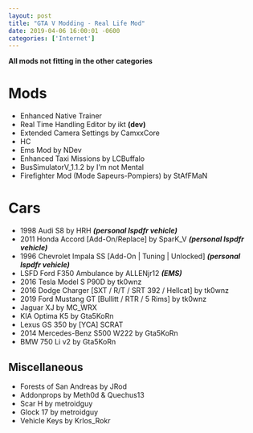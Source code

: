 ```yaml
--- 
layout: post
title: "GTA V Modding - Real Life Mod"
date: 2019-04-06 16:00:01 -0600
categories: ['Internet']
--- 
```


__All mods not fitting in the other categories__

# Mods
* Enhanced Native Trainer
* Real Time Handling Editor by ikt __(dev)__
* Extended Camera Settings by CamxxCore
* HC
* Ems Mod by NDev
* Enhanced Taxi Missions by LCBuffalo
* BusSimulatorV_1.1.2 by I'm not Mental
* Firefighter Mod (Mode Sapeurs-Pompiers) by StAfFMaN

# Cars
* 1998 Audi S8 by HRH ___(personal lspdfr vehicle)___ 
* 2011 Honda Accord [Add-On/Replace] by SparK_V ___(personal lspdfr vehicle)___ 
* 1996 Chevrolet Impala SS [Add-On | Tuning | Unlocked] ___(personal lspdfr vehicle)___
* LSFD Ford F350 Ambulance by ALLENjr12 ___(EMS)___
* 2016 Tesla Model S P90D by tk0wnz
* 2016 Dodge Charger [SXT / R/T / SRT 392 / Hellcat] by tk0wnz
* 2019 Ford Mustang GT [Bullitt / RTR / 5 Rims] by tk0wnz
* Jaguar XJ by MC_WRX
* KIA Optima K5 by Gta5KoRn
* Lexus GS 350 by [YCA] SCRAT 
* 2014 Mercedes-Benz S500 W222 by Gta5KoRn
* BMW 750 Li v2 by Gta5KoRn

## Miscellaneous
* Forests of San Andreas by JRod
* Addonprops by Meth0d & Quechus13
* Scar H by metroidguy
* Glock 17 by metroidguy
* Vehicle Keys by Krlos_Rokr
